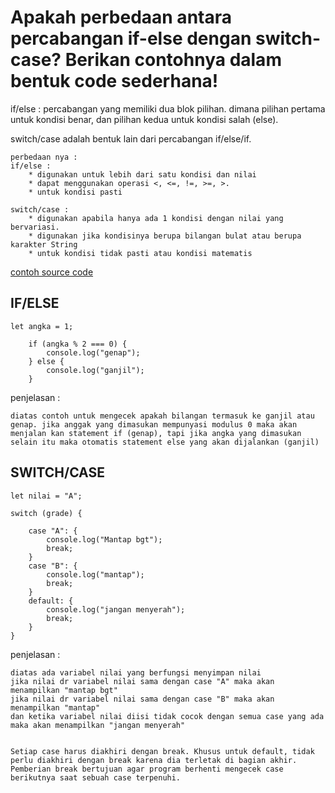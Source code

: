 # Apakah perbedaan antara percabangan if-else dengan switch-case? Berikan contohnya dalam bentuk code sederhana!

if/else : percabangan yang memiliki dua blok pilihan. dimana pilihan pertama untuk kondisi benar, dan pilihan kedua untuk kondisi salah (else).


switch/case adalah bentuk lain dari percabangan if/else/if.

    perbedaan nya :
    if/else :
        * digunakan untuk lebih dari satu kondisi dan nilai
        * dapat menggunakan operasi <, <=, !=, >=, >.
        * untuk kondisi pasti

    switch/case :
        * digunakan apabila hanya ada 1 kondisi dengan nilai yang bervariasi.
        * digunakan jika kondisinya berupa bilangan bulat atau berupa karakter String
        * untuk kondisi tidak pasti atau kondisi matematis 

[contoh source code ](https://playcode.io/735995) 

## IF/ELSE
    let angka = 1;

        if (angka % 2 === 0) {
            console.log("genap");
        } else {
            console.log("ganjil");
        }

penjelasan :

    diatas contoh untuk mengecek apakah bilangan termasuk ke ganjil atau genap. jika anggak yang dimasukan mempunyasi modulus 0 maka akan menjalan kan statement if (genap), tapi jika angka yang dimasukan selain itu maka otomatis statement else yang akan dijalankan (ganjil)

 ## SWITCH/CASE

    let nilai = "A";

    switch (grade) {

        case "A": {
            console.log("Mantap bgt");
            break;
        }
        case "B": {
            console.log("mantap");
            break;
        }
        default: {
            console.log("jangan menyerah");
            break;
        }
    }

penjelasan :

    diatas ada variabel nilai yang berfungsi menyimpan nilai
    jika nilai dr variabel nilai sama dengan case "A" maka akan menampilkan "mantap bgt"
    jika nilai dr variabel nilai sama dengan case "B" maka akan menampilkan "mantap"
    dan ketika variabel nilai diisi tidak cocok dengan semua case yang ada maka akan menampilkan "jangan menyerah" 
    
    
    Setiap case harus diakhiri dengan break. Khusus untuk default, tidak perlu diakhiri dengan break karena dia terletak di bagian akhir.
    Pemberian break bertujuan agar program berhenti mengecek case berikutnya saat sebuah case terpenuhi.